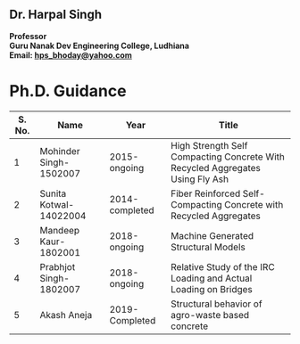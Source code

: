 ## Dr. Harpal Singh
**Professor**  
**Guru Nanak Dev Engineering College, Ludhiana**  
**Email: hps_bhoday@yahoo.com**

# Ph.D. Guidance

| S. No. | Name                   | Year           | Title                                                                         |
| ------ | ---------------------- | ------------   | ----------------------------------------------------------------------------- |
| 1      | Mohinder Singh-1502007 | 2015-ongoing   | High Strength Self Compacting Concrete With Recycled Aggregates Using Fly Ash |
| 2      | Sunita Kotwal-14022004 | 2014-completed | Fiber Reinforced Self-Compacting Concrete with Recycled Aggregates            |
| 3      | Mandeep Kaur- 1802001  | 2018-ongoing   | Machine Generated Structural Models                                           |
| 4      | Prabhjot Singh-1802007 | 2018-ongoing   | Relative Study of the IRC Loading and Actual Loading on Bridges               |
| 5      | Akash Aneja            | 2019-Completed | Structural behavior of agro-waste based concrete                              |
